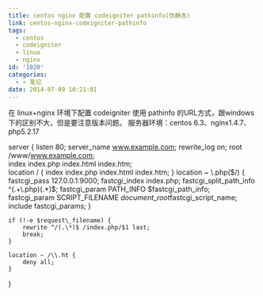 ```yaml
---
title: centos nginx 配置 codeigniter pathinfo(伪静态)
link: centos-nginx-codeigniter-pathinfo
tags:
  - centos
  - codeigniter
  - linux
  - nginx
id: '1020'
categories:
  - - 笔记
date: 2014-07-09 10:21:01
---
```


在 linux+nginx 环境下配置 codeigniter 使用 pathinfo 的URL方式，跟windows下的区别不大，但是要注意版本问题。 服务器环境：centos 6.3、nginx1.4.7、php5.2.17

server {
    listen  80;
    server\_name www.example.com;
    rewrite\_log on;
    root /www/www.example.com;    
    index index.php  index.html index.htm;        
    location / {
        index index.php index.html index.htm;
    }
    location ~ \\.php($/) {
        fastcgi\_pass 127.0.0.1:9000;
        fastcgi\_index index.php;
        fastcgi\_split\_path\_info ^(.+\\.php)(.\*)$;
        fastcgi\_param PATH\_INFO $fastcgi\_path\_info;
        fastcgi\_param SCRIPT\_FILENAME  $document\_root$fastcgi\_script\_name;
        include fastcgi\_params;
    }

    if (!-e $request\_filename) {
        rewrite ^/(.\*)$ /index.php/$1 last;
        break;
    }

    location ~ /\\.ht {
        deny all;
    }
}
